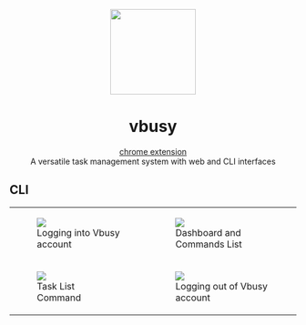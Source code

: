 <div align="center">
  <p>
    <img src="https://hotemoji.com/images/dl/l/bee-emoji-by-twitter.png" width="150">
  </p>
  <h1>vbusy</h1>
  <p align="center"><a href="https://github.com/enna-ai/vbusy-ext">chrome extension</a>
    <br>
    A versatile task management system with web and CLI interfaces
  </p>
</div>

## CLI
<table>
  <tr>
    <td>
      <figure>
        <img src="https://i.imgur.com/CJqm82Z.png">
        <figcaption>Logging into Vbusy account</figcaption>
      </figure>
    </td>
    <td>
      <figure>
        <img src="https://i.imgur.com/KdzDjK3.png">
        <figcaption>Dashboard and Commands List</figcaption>
      </figure>
    </td>
  </tr>
  <tr>
    <td>
      <figure>
        <img src="https://i.imgur.com/KCzOj8A.png">
        <figcaption>Task List Command</figcaption>
      </figure>
    </td>
    <td>
      <figure>
        <img src="https://i.imgur.com/mh36iJF.png">
        <figcaption>Logging out of Vbusy account</figcaption>
      </figure>
    </td>
  </tr>
</table>

